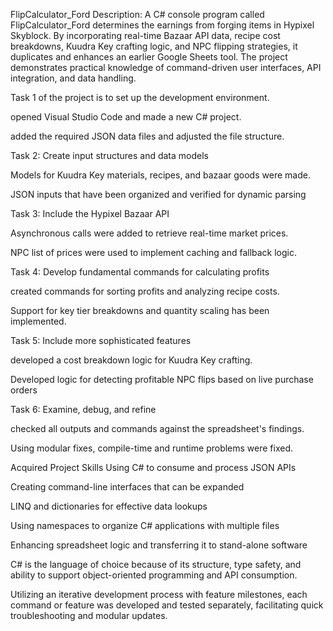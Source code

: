 FlipCalculator_Ford
Description:
A C# console program called FlipCalculator_Ford determines the earnings from forging items in Hypixel Skyblock. By incorporating real-time Bazaar API data, recipe cost breakdowns, Kuudra Key crafting logic, and NPC flipping strategies, it duplicates and enhances an earlier Google Sheets tool. The project demonstrates practical knowledge of command-driven user interfaces, API integration, and data handling.

Task 1 of the project is to set up the development environment.

opened Visual Studio Code and made a new C# project.

added the required JSON data files and adjusted the file structure.

Task 2: Create input structures and data models

Models for Kuudra Key materials, recipes, and bazaar goods were made.

JSON inputs that have been organized and verified for dynamic parsing

Task 3: Include the Hypixel Bazaar API

Asynchronous calls were added to retrieve real-time market prices.

NPC list of prices were used to implement caching and fallback logic.

Task 4: Develop fundamental commands for calculating profits

created commands for sorting profits and analyzing recipe costs.

Support for key tier breakdowns and quantity scaling has been implemented.

Task 5: Include more sophisticated features

developed a cost breakdown logic for Kuudra Key crafting.

Developed logic for detecting profitable NPC flips based on live purchase orders

Task 6: Examine, debug, and refine

checked all outputs and commands against the spreadsheet's findings.

Using modular fixes, compile-time and runtime problems were fixed.

Acquired Project Skills
Using C# to consume and process JSON APIs

Creating command-line interfaces that can be expanded

LINQ and dictionaries for effective data lookups

Using namespaces to organize C# applications with multiple files

Enhancing spreadsheet logic and transferring it to stand-alone software

C# is the language of choice because of its structure, type safety, and ability to support object-oriented programming and API consumption.

Utilizing an iterative development process with feature milestones, each command or feature was developed and tested separately, facilitating quick troubleshooting and modular updates.